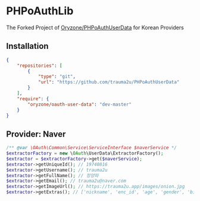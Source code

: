 PHPoAuthLib
===========
The Forked Project of [Oryzone/PHPoAuthUserData](https://github.com/Oryzone/PHPoAuthUserData) for Korean Providers

Installation
------------
```json
{
    "repositories": [
        {
            "type": "git",
            "url": "https://github.com/trauma2u/PHPoAuthUserData"
        }
    ],
    "require": {
        "oryzone/oauth-user-data": "dev-master"
    }
}
```

Provider: Naver
---------------------
```php
/** @var \OAuth\Common\Service\ServiceInterface $naverService */
$extractorFactory = new \OAuth\UserData\ExtractorFactory();
$extractor = $extractorFactory->get($naverService);
$extractor->getUniqueId(); // 19740816
$extractor->getUsername(); // trauma2u
$extractor->getFullName(); // 정양파
$extractor->getEmail(); // trauma2u@naver.com
$extractor->getImageUrl(); // https://trauma2u.app/images/onion.jpg
$extractor->getExtras(); // ['nickname', 'enc_id', 'age', 'gender', 'birthday']
```
